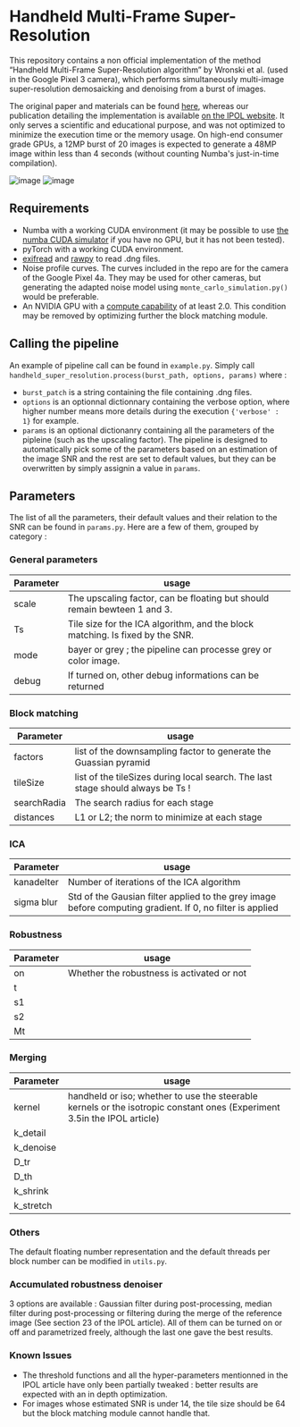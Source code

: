 # Handheld Multi-Frame Super-Resolution
 This repository contains a non official implementation of the method “Handheld Multi-Frame Super-Resolution algorithm” by Wronski et al. (used in the Google Pixel 3 camera), which performs simultaneously multi-image super-resolution demosaicking and denoising from a burst of images.
 
 The original paper and materials can be found [here](https://sites.google.com/view/handheld-super-res/), whereas our publication detailing the implementation is available [on the IPOL website](https://www.ipol.im/pub/pre/460).
 It only serves a scientific and educational purpose, and was not optimized to minimize the execution time or the memory usage. On high-end consumer grade GPUs, a 12MP burst of 20 images is expected to generate a 48MP image within less than 4 seconds (without counting Numba's just-in-time compilation).

![image](https://user-images.githubusercontent.com/46826148/212689891-603e0502-c817-4623-9134-3e7522c72680.png)
![image](https://user-images.githubusercontent.com/46826148/212690127-eb18b00b-5457-44b6-9e27-7f9f88159f4a.png)


## Requirements
- Numba with a working CUDA environment (it may be possible to use [the numba CUDA simulator](https://numba.readthedocs.io/en/stable/cuda/simulator.html) if you have no GPU, but it has not been tested).
- pyTorch with a working CUDA environment.
- [exifread](https://pypi.org/project/ExifRead/) and [rawpy](https://pypi.org/project/rawpy/) to read .dng files.
- Noise profile curves. The curves included in the repo are for the camera of the Google Pixel 4a. They may be used for other cameras, but generating the adapted noise model using <code>monte_carlo_simulation.py()</code> would be preferable.
- An NVIDIA GPU with a [compute capability](https://developer.nvidia.com/cuda-gpus) of at least 2.0. This condition may be removed by optimizing further the block matching module.


## Calling the pipeline
An example of pipeline call can be found in `example.py`. Simply call `handheld_super_resolution.process(burst_path, options, params)` where :
<ul>
  <li><code>burst_patch</code> is a string containing the file containing .dng files.</li>
  <li><code>options</code> is an optionnal dictionnary containing the verbose option, where higher number means more details during the execution <code>{'verbose' : 1}</code> for example.</li>
  <li><code>params</code> is an optional dictionanry containing all the parameters of the pipleine (such as the upscaling factor). The pipeline is designed to automatically pick some of the parameters based on an estimation of the image SNR and the rest are set to default values, but they can be overwritten by simply assignin a value in <code>params</code>.</li>
</ul>

## Parameters
The list of all the parameters, their default values and their relation to the SNR can be found in `params.py`. Here are a few of them, grouped by category :

### General parameters
|Parameter|usage|
|--|--|
|scale|The upscaling factor, can be floating but should remain bewteen 1 and 3.|
|Ts|Tile size for the ICA algorithm, and the block matching. Is fixed by the SNR.|
|mode|bayer or grey ; the pipeline can processe grey or color image.|
|debug|If turned on, other debug informations can be returned|

### Block matching
|Parameter|usage|
|--|--|
|factors|list of the downsampling factor to generate the Guassian pyramid|
|tileSize|list of the tileSizes during local search. The last stage should always be Ts !|
|searchRadia|The search radius for each stage|
|distances|L1 or L2; the norm to minimize at each stage|

### ICA
|Parameter|usage|
|--|--|
|kanadeIter|Number of iterations of the ICA algorithm|
|sigma blur|Std of the Gausian filter applied to the grey image before computing gradient. If 0, no filter is applied|

### Robustness
|Parameter|usage|
|--|--|
|on|Whether the robustness is activated or not|
|t||
|s1||
|s2||
|Mt||

### Merging
|Parameter|usage|
|--|--|
|kernel|handheld or iso; whether to use the steerable kernels or the isotropic constant ones (Experiment 3.5in the IPOL article)|
|k_detail||
|k_denoise||
|D_tr||
|D_th||
|k_shrink||
|k_stretch||

### Others
The default floating number representation and the default threads per block number can be modified in <code>utils.py</code>.

### Accumulated robustness denoiser
3 options are available : Gaussian filter during post-processing, median filter during post-processing or filtering during the merge of the reference image (See section 23 of the IPOL article). All of them can be turned on or off and parametrized freely, although the last one gave the best results.

### Known Issues
- The threshold functions and all the hyper-parameters mentionned in the IPOL article have only been partially tweaked : better results are expected with an in depth optimization.
- For images whose estimated SNR is under 14, the tile size should be 64 but the block matching module cannot handle that.
